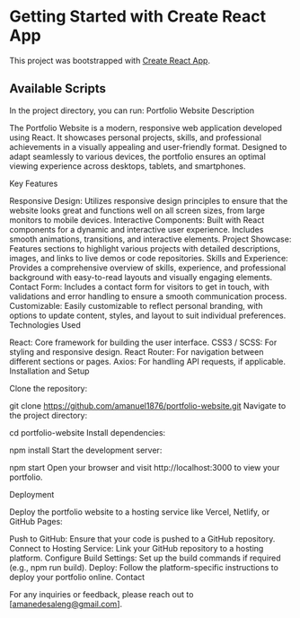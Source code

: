 # Getting Started with Create React App

This project was bootstrapped with [Create React App](https://github.com/facebook/create-react-app).

## Available Scripts

In the project directory, you can run:
Portfolio Website
Description

The Portfolio Website is a modern, responsive web application developed using React. It showcases personal projects, skills, and professional achievements in a visually appealing and user-friendly format. Designed to adapt seamlessly to various devices, the portfolio ensures an optimal viewing experience across desktops, tablets, and smartphones.

Key Features

Responsive Design: Utilizes responsive design principles to ensure that the website looks great and functions well on all screen sizes, from large monitors to mobile devices.
Interactive Components: Built with React components for a dynamic and interactive user experience. Includes smooth animations, transitions, and interactive elements.
Project Showcase: Features sections to highlight various projects with detailed descriptions, images, and links to live demos or code repositories.
Skills and Experience: Provides a comprehensive overview of skills, experience, and professional background with easy-to-read layouts and visually engaging elements.
Contact Form: Includes a contact form for visitors to get in touch, with validations and error handling to ensure a smooth communication process.
Customizable: Easily customizable to reflect personal branding, with options to update content, styles, and layout to suit individual preferences.
Technologies Used

React: Core framework for building the user interface.
CSS3 / SCSS: For styling and responsive design.
React Router: For navigation between different sections or pages.
Axios: For handling API requests, if applicable.
Installation and Setup

Clone the repository:


git clone https://github.com/amanuel1876/portfolio-website.git
Navigate to the project directory:


cd portfolio-website
Install dependencies:


npm install
Start the development server:


npm start
Open your browser and visit http://localhost:3000 to view your portfolio.

Deployment

Deploy the portfolio website to a hosting service like Vercel, Netlify, or GitHub Pages:

Push to GitHub: Ensure that your code is pushed to a GitHub repository.
Connect to Hosting Service: Link your GitHub repository to a hosting platform.
Configure Build Settings: Set up the build commands if required (e.g., npm run build).
Deploy: Follow the platform-specific instructions to deploy your portfolio online.
Contact

For any inquiries or feedback, please reach out to [amanedesaleng@gmail.com].



